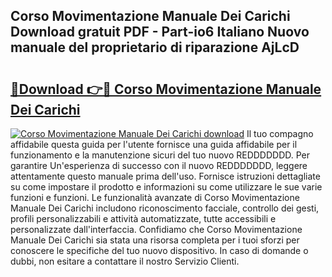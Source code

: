 ## Corso Movimentazione Manuale Dei Carichi Download gratuit PDF - Part-io6 Italiano Nuovo manuale del proprietario di riparazione AjLcD

# <h2><a href="http://dfdnwxc.blite.top/?on=Corso+Movimentazione+Manuale+Dei+Carichi">🔗Download 👉🔴 Corso Movimentazione Manuale Dei Carichi</a></h2>

[![Corso Movimentazione Manuale Dei Carichi download](https://i.imgur.com/lujVjoI.png)](http://dfdnwxc.blite.top/?on=Corso+Movimentazione+Manuale+Dei+Carichi)
Il tuo compagno affidabile questa guida per l'utente fornisce una guida affidabile per il funzionamento e la manutenzione sicuri del tuo nuovo REDDDDDDD. Per garantire Un'esperienza di successo con il nuovo REDDDDDDD, leggere attentamente questo manuale prima dell'uso. Fornisce istruzioni dettagliate su come impostare il prodotto e informazioni su come utilizzare le sue varie funzioni e funzioni. Le funzionalità avanzate di Corso Movimentazione Manuale Dei Carichi includono riconoscimento facciale, controllo dei gesti, profili personalizzabili e attività automatizzate, tutte accessibili e personalizzate dall'interfaccia. Confidiamo che Corso Movimentazione Manuale Dei Carichi sia stata una risorsa completa per i tuoi sforzi per conoscere le specifiche del tuo nuovo dispositivo. In caso di domande o dubbi, non esitare a contattare il nostro Servizio Clienti.
